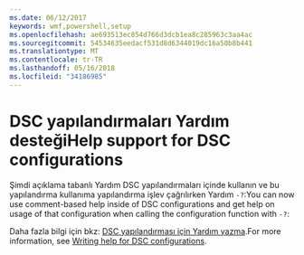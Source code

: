 ```yaml
---
ms.date: 06/12/2017
keywords: wmf,powershell,setup
ms.openlocfilehash: ae693513ec854d766d3dcb1ea8c285963c3aa4ac
ms.sourcegitcommit: 54534635eedacf531d8d6344019dc16a50b8b441
ms.translationtype: MT
ms.contentlocale: tr-TR
ms.lasthandoff: 05/16/2018
ms.locfileid: "34186985"
---
```

# <a name="help-support-for-dsc-configurations"></a><span data-ttu-id="994b8-102">DSC yapılandırmaları Yardım desteği</span><span class="sxs-lookup"><span data-stu-id="994b8-102">Help support for DSC configurations</span></span>

<span data-ttu-id="994b8-103">Şimdi açıklama tabanlı Yardım DSC yapılandırmaları içinde kullanın ve bu yapılandırma kullanıma yapılandırma işlev çağrılırken Yardım `-?`:</span><span class="sxs-lookup"><span data-stu-id="994b8-103">You can now use comment-based help inside of DSC configurations and get help on usage of that configuration when calling the configuration function with `-?`:</span></span>

<span data-ttu-id="994b8-104">Daha fazla bilgi için bkz: [DSC yapılandırması için Yardım yazma](https://msdn.microsoft.com/powershell/dsc/confighelp).</span><span class="sxs-lookup"><span data-stu-id="994b8-104">For more information, see [Writing help for DSC configurations](https://msdn.microsoft.com/powershell/dsc/confighelp).</span></span>
